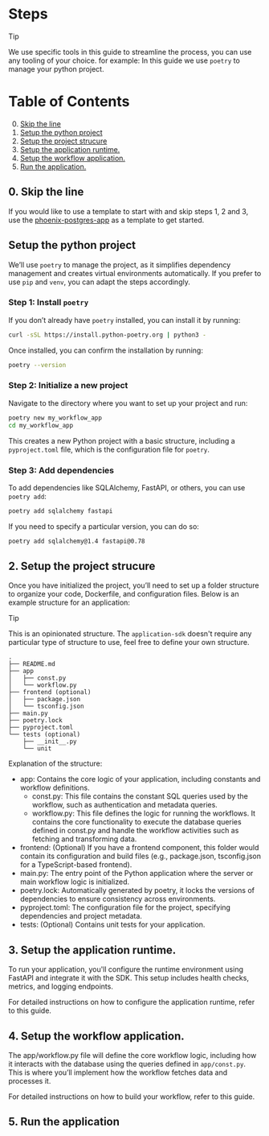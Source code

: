 # Steps

> [!TIP]
> We use specific tools in this guide to streamline the process, you can use any tooling of your choice. for example: In this guide we use `poetry` to manage your python project.


# Table of Contents
0. [Skip the line](#0-skip-the-line)
1. [Setup the python project](#1-setup-the-python-project)
2. [Setup the project strucure](#2-setup-the-project-strucure)
3. [Setup the application runtime.](#3-setup-the-application-runtime)
4. [Setup the workflow application.](#4-setup-the-workflow-application)
5. [Run the application.](#5-run-the-application)


## 0. Skip the line

If you would like to use a template to start with and skip steps 1, 2 and 3, use the [phoenix-postgres-app](https://github.com/atlanhq/phoenix-postgres-app) as a template to get started.


## Setup the python project
We’ll use `poetry` to manage the project, as it simplifies dependency management and creates virtual environments automatically. If you prefer to use `pip` and `venv`, you can adapt the steps accordingly.

### Step 1: Install `poetry`
If you don’t already have `poetry` installed, you can install it by running:

```bash
curl -sSL https://install.python-poetry.org | python3 -
```

Once installed, you can confirm the installation by running:

```bash
poetry --version
```

### Step 2: Initialize a new project
Navigate to the directory where you want to set up your project and run:

```bash
poetry new my_workflow_app
cd my_workflow_app
```

This creates a new Python project with a basic structure, including a `pyproject.toml` file, which is the configuration file for `poetry`.

### Step 3: Add dependencies
To add dependencies like SQLAlchemy, FastAPI, or others, you can use `poetry add`:

```bash
poetry add sqlalchemy fastapi
```

If you need to specify a particular version, you can do so:

```bash
poetry add sqlalchemy@1.4 fastapi@0.78
```

## 2. Setup the project strucure

Once you have initialized the project, you’ll need to set up a folder structure to organize your code, Dockerfile, and configuration files. Below is an example structure for an application:

> [!TIP]
> This is an opinionated structure. The `application-sdk` doesn't require any particular type of structure to use, feel free to define your own structure.

```
.
├── README.md
├── app
│   ├── const.py
│   └── workflow.py
├── frontend (optional)
│   ├── package.json
│   └── tsconfig.json
├── main.py
├── poetry.lock
├── pyproject.toml
└── tests (optional)
    ├── __init__.py
    └── unit
```

Explanation of the structure:

 - app: Contains the core logic of your application, including constants and workflow definitions.
   - const.py: This file contains the constant SQL queries used by the workflow, such as authentication and metadata queries.
   - workflow.py: This file defines the logic for running the workflows. It contains the core functionality to execute the database queries defined in const.py and handle the workflow activities such as fetching and transforming data.
 - frontend: (Optional) If you have a frontend component, this folder would contain its configuration and build files (e.g., package.json, tsconfig.json for a TypeScript-based frontend).
 - main.py: The entry point of the Python application where the server or main workflow logic is initialized.
 - poetry.lock: Automatically generated by poetry, it locks the versions of dependencies to ensure consistency across environments.
 - pyproject.toml: The configuration file for the project, specifying dependencies and project metadata.
 - tests: (Optional) Contains unit tests for your application.

## 3. Setup the application runtime.

To run your application, you'll configure the runtime environment using FastAPI and integrate it with the SDK. This setup includes health checks, metrics, and logging endpoints.

For detailed instructions on how to configure the application runtime, refer to this guide.

## 4. Setup the workflow application.

The app/workflow.py file will define the core workflow logic, including how it interacts with the database using the queries defined in `app/const.py`. This is where you’ll implement how the workflow fetches data and processes it.

For detailed instructions on how to build your workflow, refer to this guide.

## 5. Run the application

